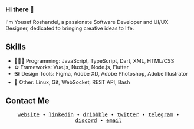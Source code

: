 ### Hi there 👋

I'm Yousef Roshandel, a passionate Software Developer and UI/UX Designer, dedicated to bringing creative ideas to life.

## Skills
- 👨🏻‍💻 Programming: JavaScript, TypeScript, Dart, XML, HTML/CSS
- ⚙️ Frameworks: Vue.js, Nuxt.js, Node.js, Flutter
- 🖼️ Design Tools: Figma, Adobe XD, Adobe Photoshop, Adobe Illustrator
- 💽 Other: Linux, Git, WebSocket, REST API, Bash

## Contact Me
<p align="center">
  <samp>
    <a href="https://yrlp.ir">website</a> •
    <a href="https://linkedin.com/in/YRlp98">linkedin</a> •
    <a href="https://dribbble.com/YRlp98">dribbble</a> •
    <a href="https://twitter.com/YRlp98">twitter</a> •
    <a href="https://t.me/YRlp98">telegram</a> •
    <a href="https://discord.com/users/213948450147008513">discord</a> •
    <a href="mailto:hello@yrlp.ir">email</a>
  </samp>
</p>
